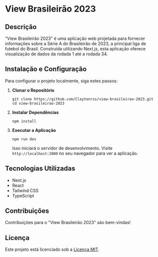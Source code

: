 
# View Brasileirão 2023

## Descrição
"View Brasileirão 2023" é uma aplicação web projetada para fornecer informações sobre a Série A do Brasileirão de 2023, a principal liga de futebol do Brasil. Construída utilizando Next.js, esta aplicação oferece visualização de dados da rodada 1 até a rodada 34.

## Instalação e Configuração
Para configurar o projeto localmente, siga estes passos:

1. **Clonar o Repositório**
   ```
   git clone https://github.com/Claytonrss/view-brasileirao-2023.git
   cd view-brasileirao-2023
   ```

2. **Instalar Dependências**
   ```
   npm install
   ```

3. **Executar a Aplicação**
   ```
   npm run dev
   ```
   Isso iniciará o servidor de desenvolvimento. Visite `http://localhost:3000` no seu navegador para ver a aplicação.

## Tecnologias Utilizadas
- Next.js
- React
- Tailwind CSS
- TypeScript

## Contribuições
Contribuições para o "View Brasileirão 2023" são bem-vindas!

## Licença
Este projeto está licenciado sob a [Licença MIT](LICENSE.md).
